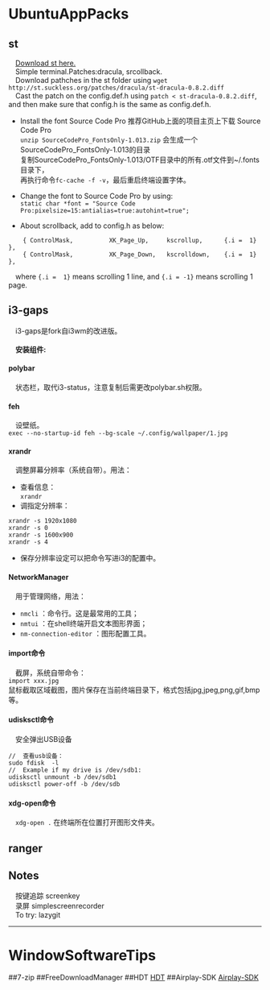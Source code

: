 # UbuntuAppPacks
## st
&emsp;[Download st here.](http://st.suckless.org/) <br>
&emsp;Simple terminal.Patches:dracula, srcollback.<br>
&emsp;Download pathches in the st folder using `wget http://st.suckless.org/patches/dracula/st-dracula-0.8.2.diff`<br>
&emsp;Cast the patch on the config.def.h using `patch < st-dracula-0.8.2.diff`, and then make sure that config.h is the same as config.def.h.<br>


- Install the font Source Code Pro
推荐GitHub上面的项目主页上下载 Source Code Pro <br>
`unzip SourceCodePro_FontsOnly-1.013.zip` 会生成一个SourceCodePro_FontsOnly-1.013的目录 <br>
复制SourceCodePro_FontsOnly-1.013/OTF目录中的所有.otf文件到~/.fonts目录下，<br>
再执行命令`fc-cache -f -v`，最后重启终端设置字体。<br>

- Change the font to Source Code Pro by using:<br>
`static char *font = "Source Code Pro:pixelsize=15:antialias=true:autohint=true";`


- About scrollback, add to config.h as below:<br>
```
	{ ControlMask,          XK_Page_Up,     kscrollup,      {.i =  1} },
	{ ControlMask,          XK_Page_Down,   kscrolldown,    {.i =  1} },
```
&emsp;where `{.i =  1}` means scrolling 1 line, and `{.i = -1}` means scrolling 1 page.<br>


## i3-gaps
&emsp;i3-gaps是fork自i3wm的改进版。<br>
<br>
&emsp;**安装组件:**

#### polybar
&emsp;状态栏，取代i3-status，注意复制后需更改polybar.sh权限。<br>

#### feh
&emsp;设壁纸。<br>
`exec --no-startup-id feh --bg-scale ~/.config/wallpaper/1.jpg`

#### xrandr
&emsp;调整屏幕分辨率（系统自带）。用法：<br>
- 查看信息：<br>
`xrandr`
- 调指定分辨率：<br>
```
xrandr -s 1920x1080
xrandr -s 0
xrandr -s 1600x900
xrandr -s 4
```
- 保存分辨率设定可以把命令写进i3的配置中。<br>

#### NetworkManager
&emsp;用于管理网络，用法：
- `nmcli` ：命令行。这是最常用的工具；
- `nmtui` ：在shell终端开启文本图形界面；
- `nm-connection-editor` ：图形配置工具。

#### import命令
&emsp;截屏，系统自带命令：  
`import xxx.jpg`  
鼠标截取区域截图，图片保存在当前终端目录下，格式包括jpg,jpeg,png,gif,bmp等。

#### udisksctl命令
&emsp;安全弹出USB设备  
```
//  查看usb设备：  
sudo fdisk  -l  
//  Example if my drive is /dev/sdb1:  
udisksctl unmount -b /dev/sdb1  
udisksctl power-off -b /dev/sdb  
```

#### xdg-open命令
&emsp;`xdg-open .` 在终端所在位置打开图形文件夹。  

## ranger

## Notes
&emsp;按键追踪 screenkey </br>
&emsp;录屏 simplescreenrecorder </br>
&emsp;To try: lazygit </br>

---

# WindowSoftwareTips
##7-zip
##FreeDownloadManager
##HDT
[HDT](https://github.com/HearthSim/Hearthstone-Deck-Tracker)
##Airplay-SDK
[Airplay-SDK](https://github.com/xfirefly/Airplay-SDK)
